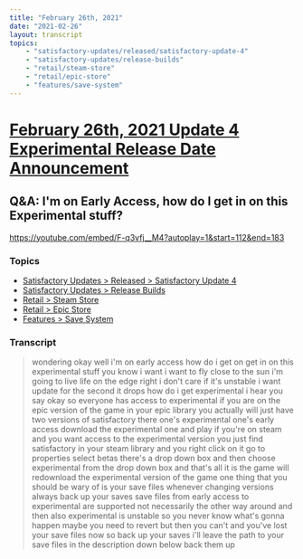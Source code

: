 ```yaml
---
title: "February 26th, 2021"
date: "2021-02-26"
layout: transcript
topics: 
    - "satisfactory-updates/released/satisfactory-update-4"
    - "satisfactory-updates/release-builds"
    - "retail/steam-store"
    - "retail/epic-store"
    - "features/save-system"
---
```

# [February 26th, 2021 Update 4 Experimental Release Date Announcement](../2021-02-26.md)
## Q&A: I'm on Early Access, how do I get in on this Experimental stuff?
https://youtube.com/embed/F-q3vfj__M4?autoplay=1&start=112&end=183
### Topics
* [Satisfactory Updates > Released > Satisfactory Update 4](../topics/satisfactory-updates/released/satisfactory-update-4.md)
* [Satisfactory Updates > Release Builds](../topics/satisfactory-updates/release-builds.md)
* [Retail > Steam Store](../topics/retail/steam-store.md)
* [Retail > Epic Store](../topics/retail/epic-store.md)
* [Features > Save System](../topics/features/save-system.md)

### Transcript

> wondering okay
> well i'm on early access how do i get on
> get in on this experimental stuff you
> know i want
> i want to fly close to the sun i'm going
> to live life on the edge
> right i don't care if it's unstable i
> want update for the second it drops how
> do i get
> experimental i hear you say okay so
> everyone has access to experimental if
> you are on the epic version of the game
> in your epic library you actually will
> just have two versions of satisfactory
> there one's experimental
> one's early access download the
> experimental one and play if you're on
> steam and you want access to the
> experimental version you just find
> satisfactory in your steam library and
> you right click on it go to properties
> select betas there's a drop down box and
> then choose experimental from the drop
> down box
> and that's all it is the game will
> redownload the experimental version of
> the game
> one thing that you should be wary of is
> your save files
> whenever changing versions always back
> up your saves
> save files from early access to
> experimental are supported
> not necessarily the other way around and
> then also experimental is unstable
> so you never know what's gonna happen
> maybe you need to revert but then you
> can't
> and you've lost your save files now so
> back up your saves i'll leave
> the path to your save files in the
> description down below back them up
